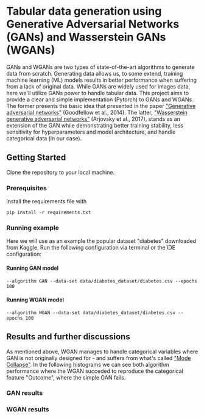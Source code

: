 # Tabular data generation using Generative Adversarial Networks (GANs) and Wasserstein GANs (WGANs)

GANs and WGANs are two types of state-of-the-art algorithms to generate data from scratch. Generating data allows us, to some extend, training machine learning (ML) models results in better performance when suffering from a lack of original data. While GANs are widely used for images data, here we'll utilize GANs power to handle tabular data. This project aims to provide a clear and simple implementation (Pytorch) to GANs and WGANs. The former presents the basic idea that presented in the paper ["Generative adversarial networks"](https://arxiv.org/abs/1406.2661) (Goodfellow et al., 2014). The latter, ["Wasserstein generative adversarial networks"](http://proceedings.mlr.press/v70/arjovsky17a/arjovsky17a.pdf) (Arjovsky et al., 2017), stands as an extension of the GAN while demonstrating better training stability, less sensitivity for hyperparameters and model architecture, and handle categorical data (in our case).  

## Getting Started

Clone the repository to your local machine.

### Prerequisites

Install the requirements file with 

```
pip install -r requirements.txt
```

### Running example

Here we will use as an example the popular dataset "diabetes" downloaded from Kaggle. Run the following configuration via terminal or the IDE configuration:

#### Running GAN model

```
--algorithm GAN --data-set data/diabetes_dataset/diabetes.csv --epochs 100
```

#### Running WGAN model

```
--algorithm WGAN --data-set data/diabetes_dataset/diabetes.csv --epochs 100
```

## Results and further discussions

As mentioned above, WGAN manages to handle categorical variables where GAN is not originally designed for - and suffers from what's called ["Mode Collapse"](https://developers.google.com/machine-learning/gan/problems#mode-collapse). In the following histograms we can see both algorithm performance where the WGAN succeded to reproduce the categorical feature "Outcome", where the simple GAN fails.

### GAN results


### WGAN results

